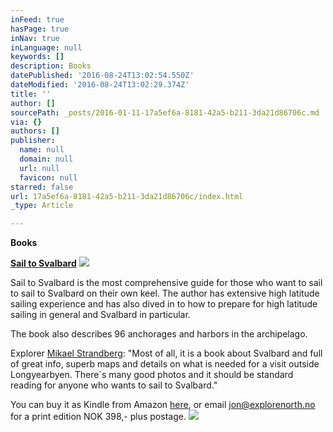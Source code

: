 ```yaml
---
inFeed: true
hasPage: true
inNav: true
inLanguage: null
keywords: []
description: Books
datePublished: '2016-08-24T13:02:54.550Z'
dateModified: '2016-08-24T13:02:29.374Z'
title: ''
author: []
sourcePath: _posts/2016-01-11-17a5ef6a-8181-42a5-b211-3da21d86706c.md
via: {}
authors: []
publisher:
  name: null
  domain: null
  url: null
  favicon: null
starred: false
url: 17a5ef6a-8181-42a5-b211-3da21d86706c/index.html
_type: Article

---
```

**Books**

**[Sail to Svalbard][0]**
![](https://the-grid-user-content.s3-us-west-2.amazonaws.com/2f02d132-ae79-4716-97cb-982ba7432ab0.jpg)

Sail to Svalbard is the most comprehensive guide for those who want to sail to sail to Svalbard on their own keel. The author has extensive high latitude sailing experience and has also dived in to how to prepare for high latitude sailing in general and Svalbard in particular.

The book also describes 96 anchorages and harbors in the archipelago.

Explorer [Mikael Strandberg][1]: "Most of all, it is a book about Svalbard and full of great info, superb maps and details on what is needed for a visit outside Longyearbyen. There´s many good photos and it should be standard reading for anyone who wants to sail to Svalbard."

You can buy it as Kindle from Amazon [here][2], or email jon@explorenorth.no for a print edition NOK 398,- plus postage.
![](https://the-grid-user-content.s3-us-west-2.amazonaws.com/8db73b40-8130-47c2-adb8-7fa5ae4126d6.jpg)

[0]: null
[1]: http://www.mikaelstrandberg.com/2015/12/26/book-review-sail-to-svalbard-by-jon-amtrup/
[2]: http://www.amazon.com/Sail-Svalbard-Jon-Amtrup-ebook/dp/B0056GW9S4/ref=sr_1_1?ie=UTF8&qid=1452503272&sr=8-1&keywords=sail+to+svalbard